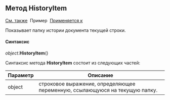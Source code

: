 ﻿<html>
<head>
  <title>Текущий вид просмотра\HistoryItem</title>
  <link rel="stylesheet" href="../../../common.css" />
</head>
<body>
  <h2>Метод HistoryItem</h2>
  <p>
    <a href="../Frmpttel.html">См. также</a>&nbsp;
    Пример&nbsp; <a href="../Frmpttel.html">Применяется к</a>
  </p>

  <p>
    Показывает папку истории документа текущей строки.
  </p>

  <h4>Синтаксис</h4>

  <p>
    <em>object</em>.<strong>HistoryItem</strong>()
  </p>

  <p>
    Синтаксис метода <strong>HistoryItem</strong>
    состоит из следующих частей:
  </p>

  <table>
    <thead>
      <tr>
        <th>Параметр</th>
        <th>Описание</th>
      </tr>
    </thead>
    <tbody>
      <tr>
        <td class="param">object</td>
        <td>строковое выражение, определяющее переменную, ссылающуюся на текущую папку.</td>
      </tr>
    </tbody>
  </table>
</body>
</html>